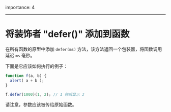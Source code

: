 importance: 4

---

# 将装饰者 "defer()" 添加到函数

在所有函数的原型中添加 `defer(ms)` 方法，该方法返回一个包装器，将函数调用延迟 `ms` 毫秒。

下面是它应该如何执行的例子：

```js
function f(a, b) {
  alert( a + b );
}

f.defer(1000)(1, 2); // 1 秒后显示 3
```

请注意，参数应该被传给原始函数。
